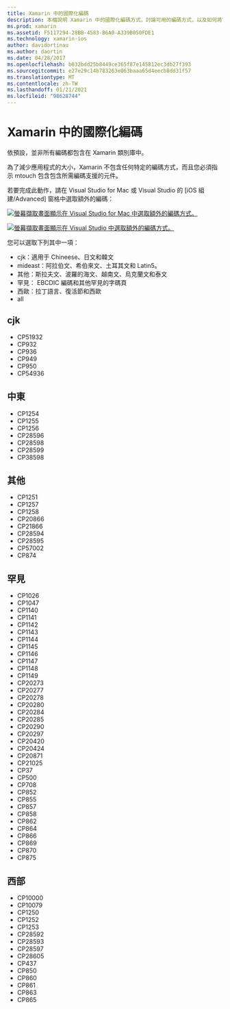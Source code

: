 ```yaml
---
title: Xamarin 中的國際化編碼
description: 本檔說明 Xamarin 中的國際化編碼方式，討論可用的編碼方式，以及如何將它們新增至應用程式。
ms.prod: xamarin
ms.assetid: F5117294-28BB-4583-B6A0-A339B050FDE1
ms.technology: xamarin-ios
author: davidortinau
ms.author: daortin
ms.date: 04/28/2017
ms.openlocfilehash: b832bdd25b8449ce365f87e145812ec3db27f393
ms.sourcegitcommit: e27e29c14b783263e063baaa65d4eecb8dd31f57
ms.translationtype: MT
ms.contentlocale: zh-TW
ms.lasthandoff: 01/21/2021
ms.locfileid: "98628744"
---
```

# <a name="internationalization-encodings-in-xamarinios"></a>Xamarin 中的國際化編碼

依預設，並非所有編碼都包含在 Xamarin 類別庫中。

為了減少應用程式的大小，Xamarin 不包含任何特定的編碼方式，而且您必須指示 mtouch 包含包含所需編碼支援的元件。

若要完成此動作，請在 Visual Studio for Mac 或 Visual Studio 的 [iOS 組建/Advanced] 窗格中選取額外的編碼：

 [![螢幕擷取畫面顯示在 Visual Studio for Mac 中選取額外的編碼方式。](encodings-images/00.png)](encodings-images/00.png#lightbox)

 [![螢幕擷取畫面顯示在 Visual Studio 中選取額外的編碼方式。](encodings-images/00a.png)](encodings-images/00a.png#lightbox)

您可以選取下列其中一項：

- cjk：適用于 Chineese、日文和韓文
- mideast：阿拉伯文、希伯來文、土耳其文和 Latin5。
- 其他：斯拉夫文、波羅的海文、越南文、烏克蘭文和泰文
- 罕見： EBCDIC 編碼和其他罕見的字碼頁
- 西歐：拉丁語言、復活節和西歐
- all

 <a name="cjk"></a>

## <a name="cjk"></a>cjk

- CP51932
- CP932
- CP936
- CP949
- CP950
- CP54936

 <a name="mideast"></a>

## <a name="mideast"></a>中東

- CP1254
- CP1255
- CP1256
- CP28596
- CP28598
- CP28599
- CP38598

 <a name="other"></a>

## <a name="other"></a>其他

- CP1251
- CP1257
- CP1258
- CP20866
- CP21866
- CP28594
- CP28595
- CP57002
- CP874

 <a name="rare"></a>

## <a name="rare"></a>罕見

- CP1026
- CP1047
- CP1140
- CP1141
- CP1142
- CP1143
- CP1144
- CP1145
- CP1146
- CP1147
- CP1148
- CP1149
- CP20273
- CP20277
- CP20278
- CP20280
- CP20284
- CP20285
- CP20290
- CP20297
- CP20420
- CP20424
- CP20871
- CP21025
- CP37
- CP500
- CP708
- CP852
- CP855
- CP857
- CP858
- CP862
- CP864
- CP866
- CP869
- CP870
- CP875

 <a name="west"></a>

## <a name="west"></a>西部

- CP10000
- CP10079
- CP1250
- CP1252
- CP1253
- CP28592
- CP28593
- CP28597
- CP28605
- CP437
- CP850
- CP860
- CP861
- CP863
- CP865
